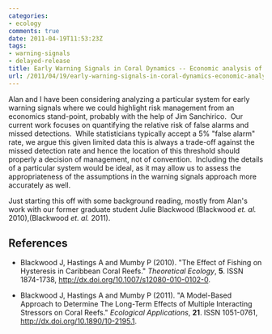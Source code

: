 ```yaml
---
categories:
- ecology
comments: true
date: 2011-04-19T11:53:23Z
tags:
- warning-signals
- delayed-release
title: Early Warning Signals in Coral Dynamics -- Economic analysis of risk
url: /2011/04/19/early-warning-signals-in-coral-dynamics-economic-analysis-of-risk/
---
```


Alan and I have been considering analyzing a particular system for early warning signals where we could highlight risk management from an economics stand-point, probably with the help of Jim Sanchirico.  Our current work focuses on quantifying the relative risk of false alarms and missed detections.  While statisticians typically accept a 5% "false alarm" rate, we argue this given limited data this is always a trade-off against the missed detection rate and hence the location of this threshold should properly a decision of management, not of convention.  Including the details of a particular system would be ideal, as it may allow us to assess the appropriateness of the assumptions in the warning signals approach more accurately as well.

Just starting this off with some background reading, mostly from Alan's work with our former graduate student Julie Blackwood (Blackwood _et. al._ 2010),(Blackwood _et. al._ 2011).



## References


- Blackwood J, Hastings A and Mumby P (2010).
"The Effect of Fishing on Hysteresis in Caribbean Coral Reefs."
*Theoretical Ecology*, **5**.
ISSN 1874-1738, <a href="http://dx.doi.org/10.1007/s12080-010-0102-0">http://dx.doi.org/10.1007/s12080-010-0102-0</a>.

- Blackwood J, Hastings A and Mumby P (2011).
"A Model-Based Approach to Determine The Long-Term Effects of Multiple Interacting Stressors on Coral Reefs."
*Ecological Applications*, **21**.
ISSN 1051-0761, <a href="http://dx.doi.org/10.1890/10-2195.1">http://dx.doi.org/10.1890/10-2195.1</a>.
